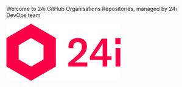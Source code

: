 Welcome to 24i GitHub Organisations Repositories, managed by 24i DevOps team

![](/images/24i_logo.png)
